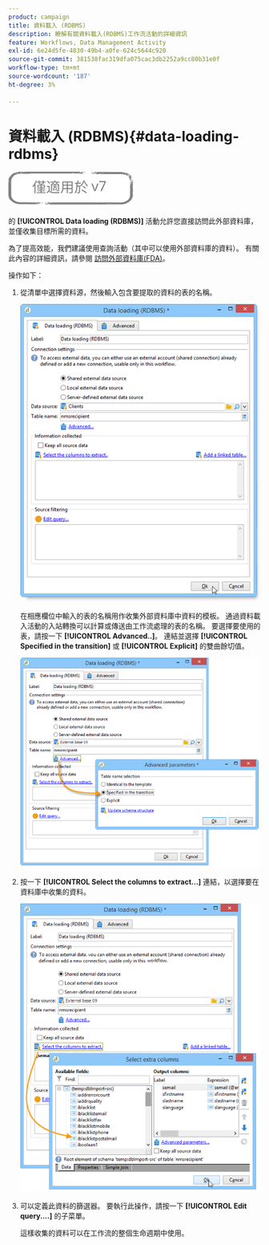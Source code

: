 ```yaml
---
product: campaign
title: 資料載入 (RDBMS)
description: 瞭解有關資料載入(RDBMS)工作流活動的詳細資訊
feature: Workflows, Data Management Activity
exl-id: 6e24d5fe-4830-49b4-a0fe-624c5644c920
source-git-commit: 381538fac319dfa075cac3db2252a9cc80b31e0f
workflow-type: tm+mt
source-wordcount: '187'
ht-degree: 3%

---
```


# 資料載入 (RDBMS){#data-loading-rdbms}

![](../../assets/v7-only.svg)

的 **[!UICONTROL Data loading (RDBMS)]** 活動允許您直接訪問此外部資料庫，並僅收集目標所需的資料。

為了提高效能，我們建議使用查詢活動（其中可以使用外部資料庫的資料）。 有關此內容的詳細資訊，請參閱 [訪問外部資料庫(FDA)](accessing-an-external-database--fda-.md)。

操作如下：

1. 從清單中選擇資料源，然後輸入包含要提取的資料的表的名稱。

   ![](assets/s_advuser_wf_sgbd_sample_1.png)

   在相應欄位中輸入的表的名稱用作收集外部資料庫中資料的模板。 通過資料載入活動的入站轉換可以計算或傳送由工作流處理的表的名稱。 要選擇要使用的表，請按一下 **[!UICONTROL Advanced..]**。 連結並選擇 **[!UICONTROL Specified in the transition]** 或 **[!UICONTROL Explicit]** 的雙曲餘切值。

   ![](assets/s_advuser_wf_sgbd_sample_5.png)

1. 按一下 **[!UICONTROL Select the columns to extract...]** 連結，以選擇要在資料庫中收集的資料。

   ![](assets/s_advuser_wf_sgbd_sample_2.png)

1. 可以定義此資料的篩選器。 要執行此操作，請按一下 **[!UICONTROL Edit query....]** 的子菜單。

   這樣收集的資料可以在工作流的整個生命週期中使用。
